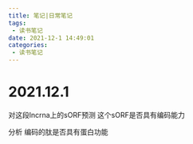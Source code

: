 ```yaml
---
title: 笔记|日常笔记
tags:
 - 读书笔记
date: 2021-12-1 14:49:01
categories:
 - 读书笔记
---
```




# 2021.12.1

对这段lncrna上的sORF预测 这个sORF是否具有编码能力

分析 编码的肽是否具有蛋白功能

